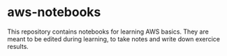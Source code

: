 # aws-notebooks
This repository contains notebooks for learning AWS basics. They are meant to be edited during learning, to take notes and write down exercice results.
